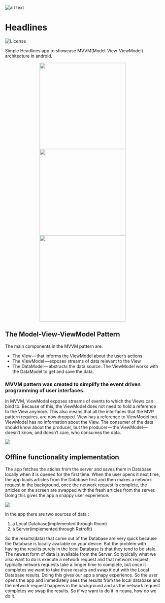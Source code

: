 ![alt text](https://github.com/vicky7230/Headlines/blob/master/app/src/main/res/mipmap-xhdpi/ic_launcher.png "Logo")

# Headlines
![License](https://img.shields.io/badge/LICENSE-Apache%20License%202.0-blue.svg)

Simple Headlines app to showcase MVVM(Model-View-ViewModel) architecture in android.

<p align="center">
  <img src="https://github.com/vicky7230/Headlines/blob/master/graphics/1.png" width="280">
  <img src="https://github.com/vicky7230/Headlines/blob/master/graphics/2.png" width="280">
  <img src="https://github.com/vicky7230/Headlines/blob/master/graphics/3.png" width="280">
</p>

## The Model-View-ViewModel Pattern
The main components in the MVVM pattern are:
* The View — that informs the ViewModel about the user’s actions
* The ViewModel — exposes streams of data relevant to the View
* The DataModel — abstracts the data source. The ViewModel works with the DataModel to get and save the data.

### MVVM pattern was created to simplify the event driven programming of user interfaces.
In MVVM, ViewModel exposes streams of events to which the Views can bind to. Because of this, the ViewModel does not need to hold a reference to the View anymore. This also means that all the interfaces that the MVP pattern requires, are now dropped. View has a reference to ViewModel but ViewModel has no information about the View. The consumer of the data should know about the producer, but the producer — the ViewModel — doesn’t know, and doesn’t care, who consumes the data.

<img src="https://github.com/vicky7230/Headlines/blob/master/graphics/mvvm.png">

## Offline functionality implementation

The app fetches the aticles from the server and saves them in Database locally when it is opened for the first time. When the user opens it next time, the app loads articles from the Database first and then makes a network request in the background, once the network request is complete, the articles on the screen are swapped with the fresh articles from the server. Doing this gives the app a snappy user experience.

<img src="https://github.com/vicky7230/Headlines/blob/master/graphics/offline.png">

In the app there are two sources of data :
1. a Local Database(implemented through Room)
2. a Server(implemented through Retrofit)

So the results(data) that come out of the Database are very quick because the Database is locally available on your device. But the problem with having the results purely in the local Database is that they tend to be stale. The newest form of data is available from the Server. So typically what we also want to do is execute a network request and that network request, typically network requests take a longer time to complete, but once it completes we want to take those results and swap it out with the Local Database results. Doing this gives our app a snapy experience. So the user opens the app and immediately sees the results from the local database and the network request happens in the background and as the network request completes we swap the results. So if we want to do it in rxjava, how do we do it.






